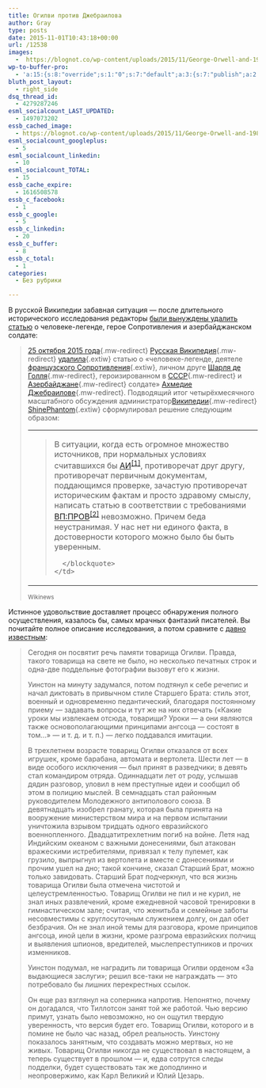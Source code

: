```yaml
---
title: Огилви против Джебраилова
author: Gray
type: posts
date: 2015-11-01T10:43:18+00:00
url: /12538
images:
  -  https://blognot.co/wp-content/uploads/2015/11/George-Orwell-and-1984-Quotation.jpg
wp-to-buffer-pro:
  - 'a:15:{s:8:"override";s:1:"0";s:7:"default";a:3:{s:7:"publish";a:2:{s:7:"enabled";s:1:"1";s:6:"status";a:1:{i:0;a:7:{s:5:"image";s:1:"1";s:11:"sub_profile";i:0;s:7:"message";s:13:"{title} {url}";s:8:"schedule";s:12:"queue_bottom";s:4:"days";s:1:"0";s:5:"hours";s:1:"0";s:7:"minutes";s:1:"0";}}}s:6:"update";a:1:{s:6:"status";a:1:{i:0;a:7:{s:5:"image";s:1:"0";s:11:"sub_profile";i:0;s:7:"message";s:27:"Updated Post: {title} {url}";s:8:"schedule";s:12:"queue_bottom";s:4:"days";s:1:"0";s:5:"hours";s:1:"0";s:7:"minutes";s:1:"0";}}}s:10:"conditions";a:1:{s:8:"post_tag";s:0:"";}}s:24:"530daa0d7e66d33475000043";a:3:{s:7:"publish";a:1:{s:6:"status";a:1:{i:0;a:7:{s:5:"image";s:1:"0";s:11:"sub_profile";i:0;s:7:"message";s:0:"";s:8:"schedule";s:12:"queue_bottom";s:4:"days";s:1:"0";s:5:"hours";s:1:"0";s:7:"minutes";s:1:"0";}}}s:6:"update";a:1:{s:6:"status";a:1:{i:0;a:7:{s:5:"image";s:1:"0";s:11:"sub_profile";i:0;s:7:"message";s:0:"";s:8:"schedule";s:12:"queue_bottom";s:4:"days";s:1:"0";s:5:"hours";s:1:"0";s:7:"minutes";s:1:"0";}}}s:10:"conditions";a:1:{s:8:"post_tag";s:0:"";}}s:24:"5559ad520fc54cee1e8b4567";a:3:{s:7:"publish";a:1:{s:6:"status";a:1:{i:0;a:7:{s:5:"image";s:1:"0";s:11:"sub_profile";i:0;s:7:"message";s:0:"";s:8:"schedule";s:12:"queue_bottom";s:4:"days";s:1:"0";s:5:"hours";s:1:"0";s:7:"minutes";s:1:"0";}}}s:6:"update";a:1:{s:6:"status";a:1:{i:0;a:7:{s:5:"image";s:1:"0";s:11:"sub_profile";i:0;s:7:"message";s:0:"";s:8:"schedule";s:12:"queue_bottom";s:4:"days";s:1:"0";s:5:"hours";s:1:"0";s:7:"minutes";s:1:"0";}}}s:10:"conditions";a:1:{s:8:"post_tag";s:0:"";}}s:24:"5559ae040fc54c3a208b4567";a:3:{s:7:"publish";a:1:{s:6:"status";a:1:{i:0;a:7:{s:5:"image";s:1:"0";s:11:"sub_profile";i:0;s:7:"message";s:0:"";s:8:"schedule";s:12:"queue_bottom";s:4:"days";s:1:"0";s:5:"hours";s:1:"0";s:7:"minutes";s:1:"0";}}}s:6:"update";a:1:{s:6:"status";a:1:{i:0;a:7:{s:5:"image";s:1:"0";s:11:"sub_profile";i:0;s:7:"message";s:0:"";s:8:"schedule";s:12:"queue_bottom";s:4:"days";s:1:"0";s:5:"hours";s:1:"0";s:7:"minutes";s:1:"0";}}}s:10:"conditions";a:1:{s:8:"post_tag";s:0:"";}}s:24:"5559ae1e0fc54c29208b4569";a:3:{s:7:"publish";a:1:{s:6:"status";a:1:{i:0;a:7:{s:5:"image";s:1:"0";s:11:"sub_profile";i:0;s:7:"message";s:0:"";s:8:"schedule";s:12:"queue_bottom";s:4:"days";s:1:"0";s:5:"hours";s:1:"0";s:7:"minutes";s:1:"0";}}}s:6:"update";a:1:{s:6:"status";a:1:{i:0;a:7:{s:5:"image";s:1:"0";s:11:"sub_profile";i:0;s:7:"message";s:0:"";s:8:"schedule";s:12:"queue_bottom";s:4:"days";s:1:"0";s:5:"hours";s:1:"0";s:7:"minutes";s:1:"0";}}}s:10:"conditions";a:1:{s:8:"post_tag";s:0:"";}}s:24:"55b23a2b474329b366ad5931";a:3:{s:7:"publish";a:1:{s:6:"status";a:1:{i:0;a:7:{s:5:"image";s:1:"0";s:11:"sub_profile";i:0;s:7:"message";s:23:"New Post: {title} {url}";s:8:"schedule";s:12:"queue_bottom";s:4:"days";s:1:"0";s:5:"hours";s:1:"0";s:7:"minutes";s:1:"0";}}}s:6:"update";a:1:{s:6:"status";a:1:{i:0;a:7:{s:5:"image";s:1:"0";s:11:"sub_profile";i:0;s:7:"message";s:23:"New Post: {title} {url}";s:8:"schedule";s:12:"queue_bottom";s:4:"days";s:1:"0";s:5:"hours";s:1:"0";s:7:"minutes";s:1:"0";}}}s:10:"conditions";a:1:{s:8:"post_tag";s:0:"";}}s:24:"55b23a44474329f162ad5939";a:3:{s:7:"publish";a:1:{s:6:"status";a:1:{i:0;a:7:{s:5:"image";s:1:"0";s:11:"sub_profile";i:0;s:7:"message";s:23:"New Post: {title} {url}";s:8:"schedule";s:12:"queue_bottom";s:4:"days";s:1:"0";s:5:"hours";s:1:"0";s:7:"minutes";s:1:"0";}}}s:6:"update";a:1:{s:6:"status";a:1:{i:0;a:7:{s:5:"image";s:1:"0";s:11:"sub_profile";i:0;s:7:"message";s:23:"New Post: {title} {url}";s:8:"schedule";s:12:"queue_bottom";s:4:"days";s:1:"0";s:5:"hours";s:1:"0";s:7:"minutes";s:1:"0";}}}s:10:"conditions";a:1:{s:8:"post_tag";s:0:"";}}s:24:"4eb3e9e6512f7eb575000000";a:4:{s:7:"enabled";s:1:"1";s:7:"publish";a:1:{s:6:"status";a:1:{i:0;a:7:{s:5:"image";s:1:"0";s:11:"sub_profile";i:0;s:7:"message";s:0:"";s:8:"schedule";s:12:"queue_bottom";s:4:"days";s:1:"0";s:5:"hours";s:1:"0";s:7:"minutes";s:1:"0";}}}s:6:"update";a:1:{s:6:"status";a:1:{i:0;a:7:{s:5:"image";s:1:"0";s:11:"sub_profile";i:0;s:7:"message";s:0:"";s:8:"schedule";s:12:"queue_bottom";s:4:"days";s:1:"0";s:5:"hours";s:1:"0";s:7:"minutes";s:1:"0";}}}s:10:"conditions";a:1:{s:8:"post_tag";s:0:"";}}s:24:"505c4e6d1b81f6966a000022";a:3:{s:7:"publish";a:1:{s:6:"status";a:1:{i:0;a:7:{s:5:"image";s:1:"0";s:11:"sub_profile";i:0;s:7:"message";s:0:"";s:8:"schedule";s:12:"queue_bottom";s:4:"days";s:1:"0";s:5:"hours";s:1:"0";s:7:"minutes";s:1:"0";}}}s:6:"update";a:1:{s:6:"status";a:1:{i:0;a:7:{s:5:"image";s:1:"0";s:11:"sub_profile";i:0;s:7:"message";s:0:"";s:8:"schedule";s:12:"queue_bottom";s:4:"days";s:1:"0";s:5:"hours";s:1:"0";s:7:"minutes";s:1:"0";}}}s:10:"conditions";a:1:{s:8:"post_tag";s:0:"";}}s:24:"000000000000000000025630";a:4:{s:7:"enabled";s:1:"1";s:7:"publish";a:1:{s:6:"status";a:1:{i:0;a:7:{s:5:"image";s:1:"0";s:11:"sub_profile";i:0;s:7:"message";s:0:"";s:8:"schedule";s:12:"queue_bottom";s:4:"days";s:1:"0";s:5:"hours";s:1:"0";s:7:"minutes";s:1:"0";}}}s:6:"update";a:1:{s:6:"status";a:1:{i:0;a:7:{s:5:"image";s:1:"0";s:11:"sub_profile";i:0;s:7:"message";s:0:"";s:8:"schedule";s:12:"queue_bottom";s:4:"days";s:1:"0";s:5:"hours";s:1:"0";s:7:"minutes";s:1:"0";}}}s:10:"conditions";a:1:{s:8:"post_tag";s:0:"";}}s:24:"52299b3a6771caf57c000000";a:4:{s:7:"enabled";s:1:"1";s:7:"publish";a:1:{s:6:"status";a:1:{i:0;a:7:{s:5:"image";s:1:"0";s:11:"sub_profile";i:0;s:7:"message";s:0:"";s:8:"schedule";s:12:"queue_bottom";s:4:"days";s:1:"0";s:5:"hours";s:1:"0";s:7:"minutes";s:1:"0";}}}s:6:"update";a:1:{s:6:"status";a:1:{i:0;a:7:{s:5:"image";s:1:"0";s:11:"sub_profile";i:0;s:7:"message";s:0:"";s:8:"schedule";s:12:"queue_bottom";s:4:"days";s:1:"0";s:5:"hours";s:1:"0";s:7:"minutes";s:1:"0";}}}s:10:"conditions";a:1:{s:8:"post_tag";s:0:"";}}s:24:"5277fb456f9ada80020001f3";a:4:{s:7:"enabled";s:1:"1";s:7:"publish";a:1:{s:6:"status";a:1:{i:0;a:7:{s:5:"image";s:1:"0";s:11:"sub_profile";i:0;s:7:"message";s:0:"";s:8:"schedule";s:12:"queue_bottom";s:4:"days";s:1:"0";s:5:"hours";s:1:"0";s:7:"minutes";s:1:"0";}}}s:6:"update";a:1:{s:6:"status";a:1:{i:0;a:7:{s:5:"image";s:1:"0";s:11:"sub_profile";i:0;s:7:"message";s:0:"";s:8:"schedule";s:12:"queue_bottom";s:4:"days";s:1:"0";s:5:"hours";s:1:"0";s:7:"minutes";s:1:"0";}}}s:10:"conditions";a:1:{s:8:"post_tag";s:0:"";}}s:24:"52cfc979d35725695300000c";a:3:{s:7:"publish";a:1:{s:6:"status";a:1:{i:0;a:7:{s:5:"image";s:1:"0";s:11:"sub_profile";i:0;s:7:"message";s:0:"";s:8:"schedule";s:12:"queue_bottom";s:4:"days";s:1:"0";s:5:"hours";s:1:"0";s:7:"minutes";s:1:"0";}}}s:6:"update";a:1:{s:6:"status";a:1:{i:0;a:7:{s:5:"image";s:1:"0";s:11:"sub_profile";i:0;s:7:"message";s:0:"";s:8:"schedule";s:12:"queue_bottom";s:4:"days";s:1:"0";s:5:"hours";s:1:"0";s:7:"minutes";s:1:"0";}}}s:10:"conditions";a:1:{s:8:"post_tag";s:0:"";}}s:24:"52cfc9f1d357255053000025";a:3:{s:7:"publish";a:1:{s:6:"status";a:1:{i:0;a:7:{s:5:"image";s:1:"0";s:11:"sub_profile";i:0;s:7:"message";s:0:"";s:8:"schedule";s:12:"queue_bottom";s:4:"days";s:1:"0";s:5:"hours";s:1:"0";s:7:"minutes";s:1:"0";}}}s:6:"update";a:1:{s:6:"status";a:1:{i:0;a:7:{s:5:"image";s:1:"0";s:11:"sub_profile";i:0;s:7:"message";s:0:"";s:8:"schedule";s:12:"queue_bottom";s:4:"days";s:1:"0";s:5:"hours";s:1:"0";s:7:"minutes";s:1:"0";}}}s:10:"conditions";a:1:{s:8:"post_tag";s:0:"";}}}'
bluth_post_layout:
  - right_side
dsq_thread_id:
  - 4279287246
esml_socialcount_LAST_UPDATED:
  - 1497073202
essb_cached_image:
  - https://blognot.co/wp-content/uploads/2015/11/George-Orwell-and-1984-Quotation.jpg
esml_socialcount_googleplus:
  - 5
esml_socialcount_linkedin:
  - 10
esml_socialcount_TOTAL:
  - 15
essb_cache_expire:
  - 1616508578
essb_c_facebook:
  - 1
essb_c_google:
  - 5
essb_c_linkedin:
  - 20
essb_c_buffer:
  - 8
essb_c_total:
  - 1
categories:
  - Без рубрики

---
```








В русской Википедии забавная ситуация — после длительного исторического исследования редакторы <a href="https://ru.wikinews.org/wiki/Миф_о_Джебраилове:_друга_де_Голля_удалили_из_Википедии" target="_blank">были вынуждены удалить статью</a> о человеке-легенде, герое Сопротивления и азербайджанском солдате:

> [25 октября 2015 года][1]{.mw-redirect} [Русская Википедия][2]{.mw-redirect} [удалила][3]{.extiw} статью о «человеке-легенде, деятеле [французского Сопротивления][4]{.extiw}, личном друге [Шарля де Голля][5]{.mw-redirect}, героизированном в [СССР][6]{.mw-redirect} и [Азербайджане][7]{.mw-redirect} солдате» [Ахмедие Джебраилове][8]{.mw-redirect}. Подводящий итог четырёхмесячного масштабного обсуждения администратор[Википедии][9]{.mw-redirect} [ShinePhantom][10]{.extiw} сформулировал решение следующим образом:
> 
> <table>
>   <tr>
>     <td>
>       <blockquote>
>         <div>
>           <p>
>             В ситуации, когда есть огромное множество источников, при нормальных условиях считавшихся бы <a class="extiw" title="w:ВП:АИ" href="https://ru.wikipedia.org/wiki/%D0%92%D0%9F:%D0%90%D0%98">АИ</a><sup id="cite_ref-1" class="reference"><a href="https://ru.wikinews.org/wiki/%D0%9C%D0%B8%D1%84_%D0%BE_%D0%94%D0%B6%D0%B5%D0%B1%D1%80%D0%B0%D0%B8%D0%BB%D0%BE%D0%B2%D0%B5:_%D0%B4%D1%80%D1%83%D0%B3%D0%B0_%D0%B4%D0%B5_%D0%93%D0%BE%D0%BB%D0%BB%D1%8F_%D1%83%D0%B4%D0%B0%D0%BB%D0%B8%D0%BB%D0%B8_%D0%B8%D0%B7_%D0%92%D0%B8%D0%BA%D0%B8%D0%BF%D0%B5%D0%B4%D0%B8%D0%B8#cite_note-1">[1]</a></sup>, противоречат друг другу, противоречат первичным документам, поддающимся проверке, зачастую противоречат историческим фактам и просто здравому смыслу, написать статью в соответствии с требованиями <a class="extiw" title="w:ВП:ПРОВ" href="https://ru.wikipedia.org/wiki/%D0%92%D0%9F:%D0%9F%D0%A0%D0%9E%D0%92">ВП:ПРОВ</a><sup id="cite_ref-2" class="reference"><a href="https://ru.wikinews.org/wiki/%D0%9C%D0%B8%D1%84_%D0%BE_%D0%94%D0%B6%D0%B5%D0%B1%D1%80%D0%B0%D0%B8%D0%BB%D0%BE%D0%B2%D0%B5:_%D0%B4%D1%80%D1%83%D0%B3%D0%B0_%D0%B4%D0%B5_%D0%93%D0%BE%D0%BB%D0%BB%D1%8F_%D1%83%D0%B4%D0%B0%D0%BB%D0%B8%D0%BB%D0%B8_%D0%B8%D0%B7_%D0%92%D0%B8%D0%BA%D0%B8%D0%BF%D0%B5%D0%B4%D0%B8%D0%B8#cite_note-2">[2]</a></sup> невозможно. Причем беда неустранимая. У нас нет ни единого факта, в достоверности которого можно было бы быть уверенным.
>           </p>
>         
>       </blockquote>
>     </td>
>   </tr>
> </table>
> 
> <small>Wikinews</small>

Истинное удовольствие доставляет процесс обнаружения полного осуществления, казалось бы, самых мрачных фантазий писателей. Вы почитайте полное описание исследования, а потом сравните с <a href="http://flibusta.me/b/229751/read" target="_blank">давно известным</a>:

> Сегодня он посвятит речь памяти товарища Огилви. Правда, такого товарища на свете не было, но несколько печатных строк и одна-две поддельные фотографии вызовут его к жизни.
> 
> Уинстон на минуту задумался, потом подтянул к себе речепис и начал диктовать в привычном стиле Старшего Брата: стиль этот, военный и одновременно педантический, благодаря постоянному приему — задавать вопросы и тут же на них отвечать («Какие уроки мы извлекаем отсюда, товарищи? Уроки — а они являются также основополагающими принципами ангсоца — состоят в том…» — и т. д. и т. п.) — легко поддавался имитации.
> 
> В трехлетнем возрасте товарищ Огилви отказался от всех игрушек, кроме барабана, автомата и вертолета. Шести лет — в виде особого исключения — был принят в разведчики; в девять стал командиром отряда. Одиннадцати лет от роду, услышав дядин разговор, уловил в нем преступные идеи и сообщил об этом в полицию мыслей. В семнадцать стал районным руководителем Молодежного антиполового союза. В девятнадцать изобрел гранату, которая была принята на вооружение министерством мира и на первом испытании уничтожила взрывом тридцать одного евразийского военнопленного. Двадцатитрехлетним погиб на войне. Летя над Индийским океаном с важными донесениями, был атакован вражескими истребителями, привязал к телу пулемет, как грузило, выпрыгнул из вертолета и вместе с донесениями и прочим ушел на дно; такой кончине, сказал Старший Брат, можно только завидовать. Старший Брат подчеркнул, что вся жизнь товарища Огилви была отмечена чистотой и целеустремленностью. Товарищ Огилви не пил и не курил, не знал иных развлечений, кроме ежедневной часовой тренировки в гимнастическом зале; считая, что женитьба и семейные заботы несовместимы с круглосуточным служением долгу, он дал обет безбрачия. Он не знал иной темы для разговора, кроме принципов ангсоца, иной цели в жизни, кроме разгрома евразийских полчищ и выявления шпионов, вредителей, мыслепреступников и прочих изменников.
> 
> Уинстон подумал, не наградить ли товарища Огилви орденом «За выдающиеся заслуги»; решил все-таки не награждать — это потребовало бы лишних перекрестных ссылок.
> 
> Он еще раз взглянул на соперника напротив. Непонятно, почему он догадался, что Тиллотсон занят той же работой. Чью версию примут, узнать было невозможно, но он ощутил твердую уверенность, что версия будет его. Товарищ Огилви, которого и в помине не было час назад, обрел реальность. Уинстону показалось занятным, что создавать можно мертвых, но не живых. Товарищ Огилви никогда не существовал в настоящем, а теперь существует в прошлом — и, едва сотрутся следы подделки, будет существовать так же доподлинно и неопровержимо, как Карл Великий и Юлий Цезарь.

 [1]: https://ru.wikinews.org/wiki/25_%D0%BE%D0%BA%D1%82%D1%8F%D0%B1%D1%80%D1%8F_2015_%D0%B3%D0%BE%D0%B4%D0%B0 "25 октября 2015 года"
 [2]: https://ru.wikinews.org/wiki/%D0%A0%D1%83%D1%81%D1%81%D0%BA%D0%B0%D1%8F_%D0%92%D0%B8%D0%BA%D0%B8%D0%BF%D0%B5%D0%B4%D0%B8%D1%8F "Русская Википедия"
 [3]: https://ru.wikipedia.org/wiki/%D0%92%D0%B8%D0%BA%D0%B8%D0%BF%D0%B5%D0%B4%D0%B8%D1%8F:%D0%9A_%D1%83%D0%B4%D0%B0%D0%BB%D0%B5%D0%BD%D0%B8%D1%8E/28_%D0%B8%D1%8E%D0%BD%D1%8F_2015#.D0.94.D0.B6.D0.B5.D0.B1.D1.80.D0.B0.D0.B8.D0.BB.D0.BE.D0.B2.2C_.D0.90.D1.85.D0.BC.D0.B5.D0.B4.D0.B8.D1.8F_.D0.9C.D0.B8.D0.BA.D0.B0.D0.B8.D0.BB_.D0.BE.D0.B3.D0.BB.D1.8B "w:Википедия:К удалению/28 июня 2015"
 [4]: https://ru.wikipedia.org/wiki/%D0%94%D0%B2%D0%B8%D0%B6%D0%B5%D0%BD%D0%B8%D0%B5_%D0%A1%D0%BE%D0%BF%D1%80%D0%BE%D1%82%D0%B8%D0%B2%D0%BB%D0%B5%D0%BD%D0%B8%D1%8F_%D0%B2%D0%BE_%D0%A4%D1%80%D0%B0%D0%BD%D1%86%D0%B8%D0%B8 "w:Движение Сопротивления во Франции"
 [5]: https://ru.wikinews.org/wiki/%D0%A8%D0%B0%D1%80%D0%BB%D1%8C_%D0%B4%D0%B5_%D0%93%D0%BE%D0%BB%D0%BB%D1%8C "Шарль де Голль"
 [6]: https://ru.wikinews.org/wiki/%D0%A1%D0%A1%D0%A1%D0%A0 "СССР"
 [7]: https://ru.wikinews.org/wiki/%D0%90%D0%B7%D0%B5%D1%80%D0%B1%D0%B0%D0%B9%D0%B4%D0%B6%D0%B0%D0%BD "Азербайджан"
 [8]: https://ru.wikinews.org/wiki/%D0%90%D1%85%D0%BC%D0%B5%D0%B4%D0%B8%D1%8F_%D0%94%D0%B6%D0%B5%D0%B1%D1%80%D0%B0%D0%B8%D0%BB%D0%BE%D0%B2 "Ахмедия Джебраилов"
 [9]: https://ru.wikinews.org/wiki/%D0%92%D0%B8%D0%BA%D0%B8%D0%BF%D0%B5%D0%B4%D0%B8%D1%8F "Википедия"
 [10]: https://ru.wikipedia.org/wiki/%D0%A3%D1%87%D0%B0%D1%81%D1%82%D0%BD%D0%B8%D0%BA:ShinePhantom "w:Участник:ShinePhantom"